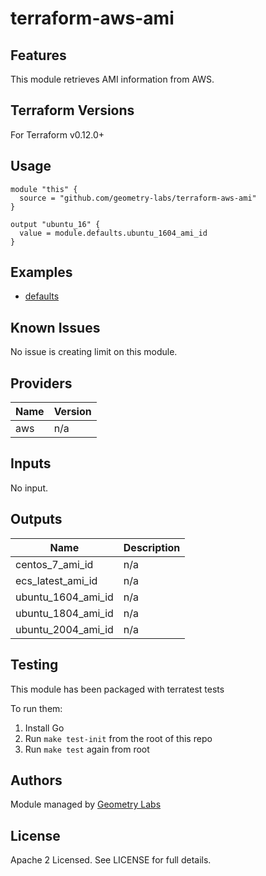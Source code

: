 # terraform-aws-ami

## Features

This module retrieves AMI information from AWS. 

## Terraform Versions

For Terraform v0.12.0+

## Usage

```hcl-terraform
module "this" {
  source = "github.com/geometry-labs/terraform-aws-ami"
}

output "ubuntu_16" {
  value = module.defaults.ubuntu_1604_ami_id
}
```


## Examples

- [defaults](https://github.com/geometry-labs/terraform-aws-ami/tree/master/examples/defaults)

## Known  Issues
No issue is creating limit on this module.

<!-- BEGINNING OF PRE-COMMIT-TERRAFORM DOCS HOOK -->
## Providers

| Name | Version |
|------|---------|
| aws | n/a |

## Inputs

No input.

## Outputs

| Name | Description |
|------|-------------|
| centos\_7\_ami\_id | n/a |
| ecs\_latest\_ami\_id | n/a |
| ubuntu\_1604\_ami\_id | n/a |
| ubuntu\_1804\_ami\_id | n/a |
| ubuntu\_2004\_ami\_id | n/a |

<!-- END OF PRE-COMMIT-TERRAFORM DOCS HOOK -->

## Testing
This module has been packaged with terratest tests

To run them:

1. Install Go
2. Run `make test-init` from the root of this repo
3. Run `make test` again from root

## Authors

Module managed by [Geometry Labs](github.com/geometry-labs)

## License

Apache 2 Licensed. See LICENSE for full details.